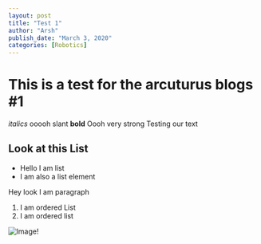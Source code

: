 ```yaml
---
layout: post
title: "Test 1"
author: "Arsh"
publish_date: "March 3, 2020"
categories: [Robotics]
---
```


# This is a test for the arcuturus blogs #1
*italics* ooooh slant
**bold** Oooh very strong
Testing our text

## Look at this List

- Hello I am list
- I am also a list element

Hey look I am paragraph

1. I am ordered List
2. I am ordered list

![Image!](https://www.childrensplace.com/wcsstore/GlobalSAS/images/tcp/products/500/2057032_FX.jpg)
